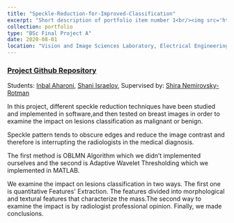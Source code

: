 ```yaml
---
title: "Speckle-Reduction-for-Improved-Classification"
excerpt: "Short description of portfolio item number 1<br/><img src='https://www.cityscapes-dataset.com/wordpress/wp-content/uploads/2015/07/zuerich00.png'>"
collection: portfolio
type: "BSc Final Project A"
date: 2020-08-01
location: "Vision and Image Sciences Laboratory, Electrical Engineering department, Technion"
---
```


### [Project Github Repository](https://github.com/shani1610/Speckle-Reduction-for-Improved-Classification)

Students: [Inbal Aharoni](mailto:AHARONINBAL@gmail.com),  [Shani Israelov](mailto:shani1610@gmail.com), Supervised by: [Shira Nemirovsky-Rotman](mailto:nshira@campus.technion.ac.il)

In this project, different speckle reduction techniques have been studied and implemented in software,and then tested on breast images in order to examine the impact on lesions classification as malignant or benign.

Speckle pattern tends to obscure edges and reduce the image contrast and therefore is interrupting the radiologists in the medical diagnosis.

The first method is OBLMN Algorithm which we didn’t implemented ourselves
and the second is Adaptive Wavelet Thresholding which we implemented in MATLAB. 

We examine the impact on lesions classification in two ways. 
The first one is quantitative Features' Extraction. The features divided into morphological and textural features that characterize the mass.The second way to examine the impact is by radiologist professional opinion. Finally, we made conclusions. 
